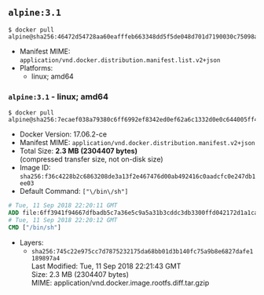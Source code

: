 ## `alpine:3.1`

```console
$ docker pull alpine@sha256:46472d54728aa60eafffeb663348dd5f5de048d701d7190030c75098acd1123d
```

-	Manifest MIME: `application/vnd.docker.distribution.manifest.list.v2+json`
-	Platforms:
	-	linux; amd64

### `alpine:3.1` - linux; amd64

```console
$ docker pull alpine@sha256:7ecaef038a79380c6ff6992ef8342ed0ef62a6c1332d0e0c644005ff46d17432
```

-	Docker Version: 17.06.2-ce
-	Manifest MIME: `application/vnd.docker.distribution.manifest.v2+json`
-	Total Size: **2.3 MB (2304407 bytes)**  
	(compressed transfer size, not on-disk size)
-	Image ID: `sha256:f36c4228b2c6863208de3a13f2e467476d00ab492416c0aadcfc0e247db1ee03`
-	Default Command: `["\/bin\/sh"]`

```dockerfile
# Tue, 11 Sep 2018 22:20:11 GMT
ADD file:6ff3941f94667dfbadb5c7a36e5c9a5a31b3cddc3db3300ffd042172d1a1ca9f in / 
# Tue, 11 Sep 2018 22:20:12 GMT
CMD ["/bin/sh"]
```

-	Layers:
	-	`sha256:745c22e975cc7d7875232175da68bb01d3b140fc75a9b8e6827dafe1189897a4`  
		Last Modified: Tue, 11 Sep 2018 22:21:43 GMT  
		Size: 2.3 MB (2304407 bytes)  
		MIME: application/vnd.docker.image.rootfs.diff.tar.gzip
